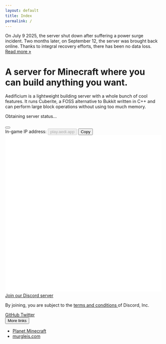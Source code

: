 ```yaml
---
layout: default
title: Index
permalink: /
---
```


<div class="jumbotron index">
	<!-- 10-4-25 alert -->
	<div class="alert alert-info">On July 9 2025, the server shut down after suffering a power surge incident.  Two months later, on September 12, the server was brought back online.  Thanks to integral recovery efforts, there has been no data loss.  <a href="/blog/downtime">Read more »</a></div>
	<!-- End alert -->
	<h1>A server for Minecraft where you can build anything you want.</h1>
	<p class="lead">Aedificium is a lightweight building server with a whole bunch of cool features. It runs Cuberite, a FOSS alternative to Bukkit written in C++ and can perform large block operations without using too much memory.</p>
	<div class="server-status frame">
		<div class="server-status indicator"></div><p class="server-status text">Obtaining server status...</p> <button type="button" class="btn btn-mini refreshStatus" onclick="document.querySelector('.server-status.indicator').classList.remove('online','offline'); document.querySelector('.server-status.text').innerHTML = 'Obtaining server status...'; setTimeout(() => {getServerStatus();},100);"><i class="icon-refresh"></i></button>
	</div>
	<div class="server-ip">
		<span>
			<label>In-game IP address:</label> <button type="button" class="btn" disabled="disabled">play.aedi.app</button> <button type="button" class="btn copy" onclick="navigator.clipboard.writeText('play.aedi.app'); document.querySelector('.btn.copy').classList.add('active'); document.querySelector('.btn.copy').innerHTML = '<i class=\'icon-paste\'></i> Copied'; setTimeout(() => {document.querySelector('.btn.copy').classList.remove('active'); document.querySelector('.btn.copy').innerHTML = '<i class=\'icon-paste\'></i> Copy';},1000);"><i class="icon-paste"></i> Copy</button>
		</span>
	</div>
	<a class="btn btn-large btn-success joinDiscord" href="/guild" target="_blank" data-toggle="tooltip" data-placement="bottom" title data-original-title="Join our Discord server to connect with other players!"><img src="/assets/svg/discord_icon.svg" alt="Discord icon"> Join our Discord server <i class="icon-external-link" style="margin-left:5px"></i></a>
	<div class="social-links">
		<p id="discord-tos">By joining, you are subject to the <a href="https://discord.com/terms" target="_blank">terms and conditions <i class="icon-external-link"></i></a> of Discord, Inc.</p>
		<span>
			<a class="btn" href="https://github.com/aedifi" target="_blank"><i class="icon-github-alt"></i> GitHub <i class="icon-external-link"></i></a> <a class="btn" href="https://twitter.com/aedsrv" target="_blank"><i class="icon-twitter"></i> Twitter <i class="icon-external-link"></i></a> <div class="btn-group">
				<button class="btn dropdown-toggle" data-toggle="dropdown">More links <span class="caret"></span></button>
				<ul class="dropdown-menu" style="text-align:left">
					<li><a href="https://www.planetminecraft.com/member/aedifi" target="_blank">Planet Minecraft <i class="icon-external-link"></i></a></li>
					<li><a href="https://murgleis.com/services/aedi" target="_blank">murgleis.com <i class="icon-external-link"></i></a></li>
				</ul>
        	</div>
		</span>
	</div>
	<div id="taper-filler"></div>
</div>
<div class="jumbotron taper"></div>
<!-- Tooltips -->
<script>
function getServerStatus() {
	const statusIndicator = document.querySelector('.server-status.indicator');
	const statusText = document.querySelector('.server-status.text');
	MinecraftAPI.getServerStatus('play.aedi.app', function (error, server) {  
		if (error) {
			statusIndicator.classList.add('offline');
			statusText.innerHTML = 'Unable to obtain server status.';
			return;
		}
		statusIndicator.classList.add(server.online ? 'online' : 'offline');
		statusText.innerHTML = 'The server is currently <b>' + (server.online ? 'online' : 'offline') + '</b>';
		if (server.online && server.players.now) statusText.innerHTML += ' with ' + parseInt(server.players.now) + ' player' + (server.players.now > 1 ? 's' : '');
		statusText.innerHTML += '.';
	});
};
getServerStatus();
</script>
